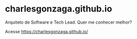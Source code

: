 # charlesgonzaga.github.io

Arquiteto de Software e Tech Lead.
Quer me conhecer melhor? 

Acesse <a href="https://charlesgonzaga.github.io/" target="_blank" title="charlesgonzaga.github.io">https://charlesgonzaga.github.io/</a>
